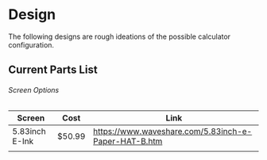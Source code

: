 # Design
The following designs are rough ideations of the possible calculator configuration.

## Current Parts List

###### Screen Options
| Screen | Cost | Link |
| --- | --- | --- |
| 5.83inch E-Ink | $50.99 | https://www.waveshare.com/5.83inch-e-Paper-HAT-B.htm |
| |  |
